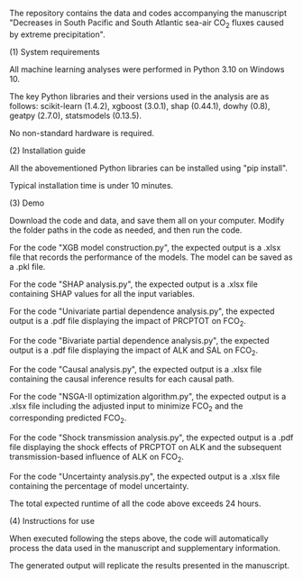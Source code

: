 The repository contains the data and codes accompanying the manuscript "Decreases in South Pacific and South Atlantic sea-air CO<sub>2</sub> fluxes caused by extreme precipitation".

(1) System requirements

All machine learning analyses were performed in Python 3.10 on Windows 10.

The key Python libraries and their versions used in the analysis are as follows:
scikit-learn (1.4.2), xgboost (3.0.1), shap (0.44.1), dowhy (0.8), geatpy (2.7.0), statsmodels (0.13.5).

No non-standard hardware is required.

(2) Installation guide

All the abovementioned Python libraries can be installed using "pip install".

Typical installation time is under 10 minutes.

(3) Demo

Download the code and data, and save them all on your computer. Modify the folder paths in the code as needed, and then run the code.

For the code "XGB model construction.py", the expected output is a .xlsx file that records the performance of the models. The model can be saved as a .pkl file.

For the code "SHAP analysis.py", the expected output is a .xlsx file containing SHAP values for all the input variables.

For the code "Univariate partial dependence analysis.py", the expected output is a .pdf file displaying the impact of PRCPTOT on FCO<sub>2</sub>.

For the code "Bivariate partial dependence analysis.py", the expected output is a .pdf file displaying the impact of ALK and SAL on FCO<sub>2</sub>.

For the code "Causal analysis.py", the expected output is a .xlsx file containing the causal inference results for each causal path.

For the code "NSGA-II optimization algorithm.py", the expected output is a .xlsx file including the adjusted input to minimize FCO<sub>2</sub> and the corresponding predicted FCO<sub>2</sub>.

For the code "Shock transmission analysis.py", the expected output is a .pdf file displaying the shock effects of PRCPTOT on ALK and the subsequent transmission-based influence of ALK on FCO<sub>2</sub>.

For the code "Uncertainty analysis.py", the expected output is a .xlsx file containing the percentage of model uncertainty.

The total expected runtime of all the code above exceeds 24 hours.

(4) Instructions for use

When executed following the steps above, the code will automatically process the data used in the manuscript and supplementary information.

The generated output will replicate the results presented in the manuscript.
